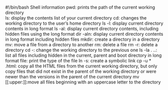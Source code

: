 #!/bin/bash
Shell information
pwd: prints the path of the current working directory  
ls: display the contents list of your current directory
cd: changes the working directory to the user’s home directory
ls -l: display current directory contents in long format
ls -al: display current directory contents, including hidden files using the long format
dir -aln: display current directory contents in long format including hidden files
mkdir: create a directory in a directory
mv: move a file from a directory to another
rm: delete a file
rm -r: delete a directory
cd -: change the working directory to the previous one
ls -la . ..: list all files including hidden in the current, parent and boot directory in long format 
file: print the type of the file
ln -s: create a symbolic link
cp -u * .html: copy all the HTML files from the current working directory, but only copy files that did not exist in the parent of the working directory or were newer than the versions in the parent of the current directory
mv [[:upper:]]:move all files beginning with an uppercase letter to the directory
